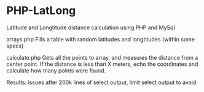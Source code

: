# PHP-LatLong
Latitude and Longtitude distance calculation using PHP and MySql

arrays.php
Fills a table with random latitudes and longtitudes (within some specs) 

calculate.php
Gets all the points to array, and measures the distance from a center point. 
If the distance is less than X meters, echo the coordinates and calculate how many points were found.

Results:
issues after 200k lines of select output, limit select output to avoid
